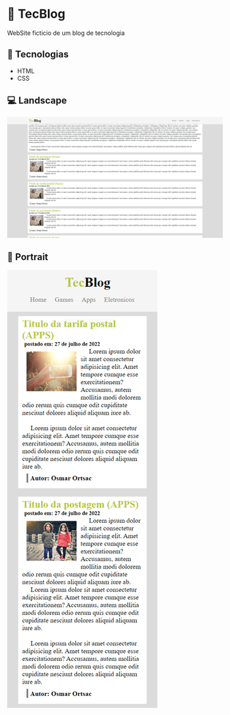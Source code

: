 <h1> 📰 TecBlog </h1>
<p>WebSite ficticio de um blog de tecnologia</p>

<h2>📝 Tecnologias</h2>
<ul>
<li>HTML</li>
<li>CSS</li>
</ul>

<h2>💻 Landscape</h2>
<img src="./assets/img/TecBlog_Landscape.png" alt="visao-Em-Paisagem"/>
<h2>📱 Portrait</h2>
<img src="./assets/img/TecBlog_Portrait.png" alt="visao-Em-Retrato"/>
